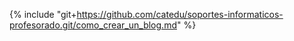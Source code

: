 {% include "git+https://github.com/catedu/soportes-informaticos-profesorado.git/como_crear_un_blog.md" %} 